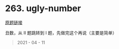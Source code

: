 # 263. ugly-number

[原题链接](https://leetcode-cn.com/problems/ugly-number/)

丑数，从 II 题跳转到 I 题，先做完这个再说（主要是简单）

> 2021 - 04 - 11
